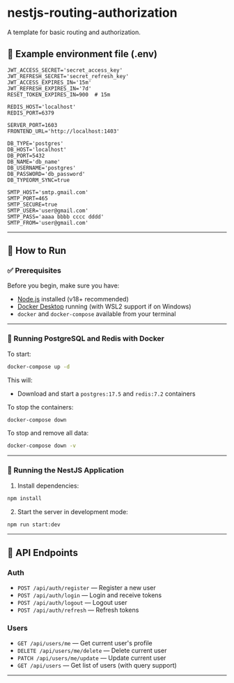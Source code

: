 # nestjs-routing-authorization

A template for basic routing and authorization.

## 📄 Example environment file (.env)

```env
JWT_ACCESS_SECRET='secret_access_key'
JWT_REFRESH_SECRET='secret_refresh_key' 
JWT_ACCESS_EXPIRES_IN='15m'
JWT_REFRESH_EXPIRES_IN='7d'
RESET_TOKEN_EXPIRES_IN=900  # 15m

REDIS_HOST='localhost'
REDIS_PORT=6379   

SERVER_PORT=1603
FRONTEND_URL='http://localhost:1403'

DB_TYPE='postgres'
DB_HOST='localhost'
DB_PORT=5432
DB_NAME='db_name'
DB_USERNAME='postgres'
DB_PASSWORD='db_password'
DB_TYPEORM_SYNC=true

SMTP_HOST='smtp.gmail.com'
SMTP_PORT=465
SMTP_SECURE=true
SMTP_USER='user@gmail.com'
SMTP_PASS='aaaa bbbb cccc dddd'
SMTP_FROM='user@gmail.com'
```

---

## 🚀 How to Run

### ✅ Prerequisites

Before you begin, make sure you have:

- [Node.js](https://nodejs.org/) installed (v18+ recommended)
- [Docker Desktop](https://www.docker.com/products/docker-desktop/) running (with WSL2 support if on Windows)
- `docker` and `docker-compose` available from your terminal

---

### 🐘 Running PostgreSQL and Redis with Docker

To start:

```bash
docker-compose up -d
```

This will:
- Download and start a `postgres:17.5` and `redis:7.2` containers

To stop the containers:

```bash
docker-compose down
```

To stop and remove all data:

```bash
docker-compose down -v
```

---

### 🧪 Running the NestJS Application

1. Install dependencies:

```bash
npm install
```

2. Start the server in development mode:

```bash
npm run start:dev
```

---

## 📡 API Endpoints

### Auth
- `POST /api/auth/register` — Register a new user
- `POST /api/auth/login` — Login and receive tokens
- `POST /api/auth/logout` — Logout user
- `POST /api/auth/refresh` — Refresh tokens

### Users
- `GET /api/users/me` — Get current user's profile
- `DELETE /api/users/me/delete` — Delete current user
- `PATCH /api/users/me/update` — Update current user
- `GET /api/users` — Get list of users (with query support)

---

